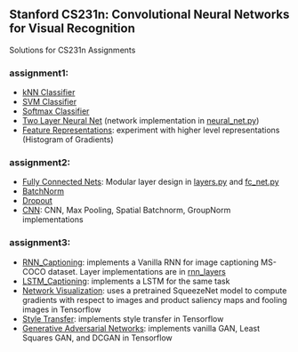 ## Stanford CS231n: Convolutional Neural Networks for Visual Recognition
Solutions for CS231n Assignments
### assignment1:
- [kNN Classifier](assignment1/knn.ipynb)
- [SVM Classifier](assignment1/svm.ipynb)
- [Softmax Classifier](assignment1/softmax.ipynb)
- [Two Layer Neural Net](assignment1/two_layer_net.ipynb) (network implementation in [neural_net.py](assignment1/cs231n/classifiers/neural_net.py))
- [Feature Representations](assignment1/features.ipynb): experiment with higher level representations (Histogram of Gradients)
### assignment2:
- [Fully Connected Nets](assignment2/FullyConnectedNets.ipynb): Modular layer design in [layers.py](assignment2/cs231n/layers.py) and [fc_net.py](assignment2/cs231n/classifiers/fc_net.py) 
- [BatchNorm](assignment2/BatchNormalization.ipynb)
- [Dropout](assignment2/Dropout.ipynb)
- [CNN](assignment2/ConvolutionalNetworks.ipynb): CNN, Max Pooling, Spatial Batchnorm, GroupNorm implementations

### assignment3:
- [RNN_Captioning](assignment3/RNN_Captioning.ipynb): implements a Vanilla RNN for image captioning MS-COCO dataset. Layer implementations are in [rnn_layers](assignment3/cs231n/rnn_layers.py)
- [LSTM_Captioning](assignment3/LSTM_Captioning.ipynb): implements a LSTM for the same task
- [Network Visualization](assignment3/NetworkVisualization-TensorFlow.ipynb): uses a pretrained SqueezeNet model to compute gradients with respect to images and product saliency maps and fooling images in Tensorflow
- [Style Transfer](assignment3/StyleTransfer-TensorFlow.ipynb): implements style transfer in Tensorflow
- [ Generative Adversarial Networks](assignment3/GANs-TensorFlow.ipynb): implements vanilla GAN, Least Squares GAN, and DCGAN in Tensorflow

